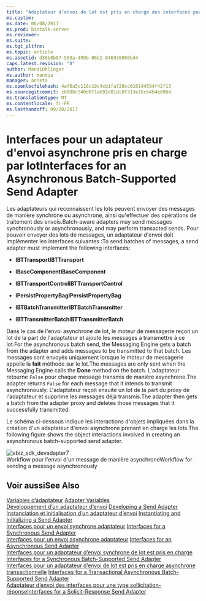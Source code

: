 ```yaml
---
title: "Adaptateur d’envoi de lot est pris en charge des interfaces pour asynchrone | Documents Microsoft"
ms.custom: 
ms.date: 06/08/2017
ms.prod: biztalk-server
ms.reviewer: 
ms.suite: 
ms.tgt_pltfrm: 
ms.topic: article
ms.assetid: d38b8b87-508a-499b-86b2-846938050b44
caps.latest.revision: "8"
author: MandiOhlinger
ms.author: mandia
manager: anneta
ms.openlocfilehash: 4af0a5c116c19c4cb1fa728cc016144594f42f13
ms.sourcegitcommit: cb908c540d8f1a692d01dc8f313e16cb4b4e696d
ms.translationtype: MT
ms.contentlocale: fr-FR
ms.lasthandoff: 09/20/2017
---
```

# <a name="interfaces-for-an-asynchronous-batch-supported-send-adapter"></a><span data-ttu-id="6bf45-102">Interfaces pour un adaptateur d'envoi asynchrone pris en charge par lot</span><span class="sxs-lookup"><span data-stu-id="6bf45-102">Interfaces for an Asynchronous Batch-Supported Send Adapter</span></span>
<span data-ttu-id="6bf45-103">Les adaptateurs qui reconnaissent les lots peuvent envoyer des messages de manière synchrone ou asynchrone, ainsi qu'effectuer des opérations de traitement des envois.</span><span class="sxs-lookup"><span data-stu-id="6bf45-103">Batch-aware adapters may send messages synchronously or asynchronously, and may perform transacted sends.</span></span> <span data-ttu-id="6bf45-104">Pour pouvoir envoyer des lots de messages, un adaptateur d'envoi doit implémenter les interfaces suivantes :</span><span class="sxs-lookup"><span data-stu-id="6bf45-104">To send batches of messages, a send adapter must implement the following interfaces:</span></span>  
  
-   <span data-ttu-id="6bf45-105">**IBTTransport**</span><span class="sxs-lookup"><span data-stu-id="6bf45-105">**IBTTransport**</span></span>  
  
-   <span data-ttu-id="6bf45-106">**IBaseComponent**</span><span class="sxs-lookup"><span data-stu-id="6bf45-106">**IBaseComponent**</span></span>  
  
-   <span data-ttu-id="6bf45-107">**IBTTransportControl**</span><span class="sxs-lookup"><span data-stu-id="6bf45-107">**IBTTransportControl**</span></span>  
  
-   <span data-ttu-id="6bf45-108">**IPersistPropertyBag**</span><span class="sxs-lookup"><span data-stu-id="6bf45-108">**IPersistPropertyBag**</span></span>  
  
-   <span data-ttu-id="6bf45-109">**IBTBatchTransmitter**</span><span class="sxs-lookup"><span data-stu-id="6bf45-109">**IBTBatchTransmitter**</span></span>  
  
-   <span data-ttu-id="6bf45-110">**IBTTransmitterBatch**</span><span class="sxs-lookup"><span data-stu-id="6bf45-110">**IBTTransmitterBatch**</span></span>  
  
 <span data-ttu-id="6bf45-111">Dans le cas de l'envoi asynchrone de lot, le moteur de messagerie reçoit un lot de la part de l'adaptateur et ajoute les messages à transmettre à ce lot.</span><span class="sxs-lookup"><span data-stu-id="6bf45-111">For the asynchronous batch send, the Messaging Engine gets a batch from the adapter and adds messages to be transmitted to that batch.</span></span> <span data-ttu-id="6bf45-112">Les messages sont envoyés uniquement lorsque le moteur de messagerie appelle la **fait** méthode sur le lot.</span><span class="sxs-lookup"><span data-stu-id="6bf45-112">The messages are only sent when the Messaging Engine calls the **Done** method on the batch.</span></span> <span data-ttu-id="6bf45-113">L'adaptateur retourne `False` pour chaque message transmis de manière asynchrone.</span><span class="sxs-lookup"><span data-stu-id="6bf45-113">The adapter returns `False` for each message that it intends to transmit asynchronously.</span></span> <span data-ttu-id="6bf45-114">L'adaptateur reçoit ensuite un lot de la part du proxy de l'adaptateur et supprime les messages déjà transmis.</span><span class="sxs-lookup"><span data-stu-id="6bf45-114">The adapter then gets a batch from the adapter proxy and deletes those messages that it successfully transmitted.</span></span>  
  
 <span data-ttu-id="6bf45-115">Le schéma ci-dessous indique les interactions d'objets impliquées dans la création d'un adaptateur d'envoi asynchrone prenant en charge les lots.</span><span class="sxs-lookup"><span data-stu-id="6bf45-115">The following figure shows the object interactions involved in creating an asynchronous batch-supported send adapter.</span></span>  
  
 ![](../core/media/ebiz-sdk-devadapter7.gif "ebiz_sdk_devadapter7")  
<span data-ttu-id="6bf45-116">Workflow pour l'envoi d'un message de manière asynchrone</span><span class="sxs-lookup"><span data-stu-id="6bf45-116">Workflow for sending a message asynchronously</span></span>  
  
## <a name="see-also"></a><span data-ttu-id="6bf45-117">Voir aussi</span><span class="sxs-lookup"><span data-stu-id="6bf45-117">See Also</span></span>  
 <span data-ttu-id="6bf45-118">[Variables d’adaptateur](../core/adapter-variables.md) </span><span class="sxs-lookup"><span data-stu-id="6bf45-118">[Adapter Variables](../core/adapter-variables.md) </span></span>  
 <span data-ttu-id="6bf45-119">[Développement d’un adaptateur d’envoi](../core/developing-a-send-adapter.md) </span><span class="sxs-lookup"><span data-stu-id="6bf45-119">[Developing a Send Adapter](../core/developing-a-send-adapter.md) </span></span>  
 <span data-ttu-id="6bf45-120">[Instanciation et initialisation d’un adaptateur d’envoi](../core/instantiating-and-initializing-a-send-adapter.md) </span><span class="sxs-lookup"><span data-stu-id="6bf45-120">[Instantiating and Initializing a Send Adapter](../core/instantiating-and-initializing-a-send-adapter.md) </span></span>  
 <span data-ttu-id="6bf45-121">[Interfaces pour un envoi synchrone adaptateur](../core/interfaces-for-a-synchronous-send-adapter.md) </span><span class="sxs-lookup"><span data-stu-id="6bf45-121">[Interfaces for a Synchronous Send Adapter](../core/interfaces-for-a-synchronous-send-adapter.md) </span></span>  
 <span data-ttu-id="6bf45-122">[Interfaces pour un envoi asynchrone adaptateur](../core/interfaces-for-an-asynchronous-send-adapter.md) </span><span class="sxs-lookup"><span data-stu-id="6bf45-122">[Interfaces for an Asynchronous Send Adapter](../core/interfaces-for-an-asynchronous-send-adapter.md) </span></span>  
 <span data-ttu-id="6bf45-123">[Interfaces pour un adaptateur d’envoi synchrone de lot est pris en charge](../core/interfaces-for-a-synchronous-batch-supported-send-adapter.md) </span><span class="sxs-lookup"><span data-stu-id="6bf45-123">[Interfaces for a Synchronous Batch-Supported Send Adapter](../core/interfaces-for-a-synchronous-batch-supported-send-adapter.md) </span></span>  
 <span data-ttu-id="6bf45-124">[Interfaces pour un adaptateur d’envoi de lot est pris en charge asynchrone transactionnelle](../core/interfaces-for-a-transactional-asynchronous-batch-supported-send-adapter.md) </span><span class="sxs-lookup"><span data-stu-id="6bf45-124">[Interfaces for a Transactional Asynchronous Batch-Supported Send Adapter](../core/interfaces-for-a-transactional-asynchronous-batch-supported-send-adapter.md) </span></span>  
 [<span data-ttu-id="6bf45-125">Adaptateur d’envoi des interfaces pour une type sollicitation-réponse</span><span class="sxs-lookup"><span data-stu-id="6bf45-125">Interfaces for a Solicit-Response Send Adapter</span></span>](../core/interfaces-for-a-solicit-response-send-adapter.md)